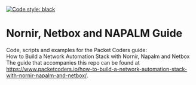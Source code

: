 [![Code style: black](https://img.shields.io/badge/code%20style-black-000000.svg)](https://github.com/psf/black)
# Nornir, Netbox and NAPALM Guide
Code, scripts and examples for the Packet Coders guide:<br>
How to Build a Network Automation Stack with Nornir, Napalm and Netbox<br>
The guide that accompanies this repo can be found at https://www.packetcoders.io/how-to-build-a-network-automation-stack-with-nornir-napalm-and-netbox/.

